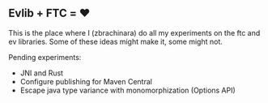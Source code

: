 ## Evlib + FTC = ❤️

This is the place where I (zbrachinara) do all my experiments on the ftc and ev libraries. Some of
these ideas might make it, some might not.

Pending experiments:

* JNI and Rust
* Configure publishing for Maven Central
* Escape java type variance with monomorphization (Options API)
